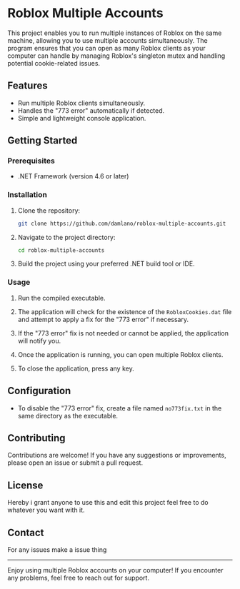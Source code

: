 # Roblox Multiple Accounts

This project enables you to run multiple instances of Roblox on the same machine, allowing you to use multiple accounts simultaneously. The program ensures that you can open as many Roblox clients as your computer can handle by managing Roblox's singleton mutex and handling potential cookie-related issues.

## Features

- Run multiple Roblox clients simultaneously.
- Handles the "773 error" automatically if detected.
- Simple and lightweight console application.

## Getting Started

### Prerequisites

- .NET Framework (version 4.6 or later)

### Installation

1. Clone the repository:

    ```bash
    git clone https://github.com/damlano/roblox-multiple-accounts.git
    ```

2. Navigate to the project directory:

    ```bash
    cd roblox-multiple-accounts
    ```

3. Build the project using your preferred .NET build tool or IDE.

### Usage

1. Run the compiled executable.

2. The application will check for the existence of the `RobloxCookies.dat` file and attempt to apply a fix for the "773 error" if necessary.

3. If the "773 error" fix is not needed or cannot be applied, the application will notify you.

4. Once the application is running, you can open multiple Roblox clients.

5. To close the application, press any key.

## Configuration

- To disable the "773 error" fix, create a file named `no773fix.txt` in the same directory as the executable.

## Contributing

Contributions are welcome! If you have any suggestions or improvements, please open an issue or submit a pull request.

## License

Hereby i grant anyone to use this and edit this project feel free to do whatever you want with it.

## Contact

For any issues make a issue thing

---

Enjoy using multiple Roblox accounts on your computer! If you encounter any problems, feel free to reach out for support.
